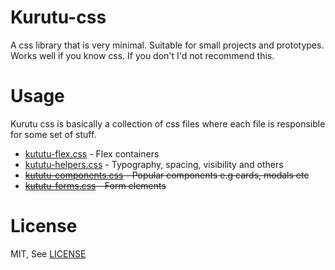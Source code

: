 # Kurutu-css

A css library that is very minimal. Suitable for small projects and prototypes.
Works well if you know css. If you don't I'd not recommend this.

# Usage

Kurutu css is basically a collection of css files where each file is responsible for some set of stuff.

- [kututu-flex.css](src/kurutu-flex.css) - Flex containers
- [kututu-helpers.css](src/kurutu-helpers.css) - Typography, spacing, visibility and others
- ~~[kututu-components.css](src/kurutu-flex.css) - Popular components e.g cards, modals etc~~
- ~~[kututu-forms.css](src/kurutu-flex.css) - Form elements~~

# License

MIT, See [LICENSE](LICENSE)
